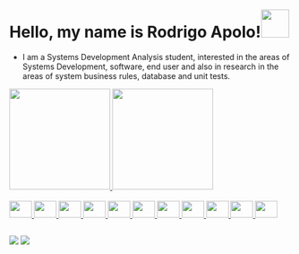 # Hello, my name is Rodrigo Apolo!<img src = "https://raw.githubusercontent.com/MartinHeinz/MartinHeinz/master/wave.gif" width = 50px>

- I am a Systems Development Analysis student, interested in the areas of Systems Development, software, end user and also in research in the areas of system business rules, database and unit tests.

<div>
  <a href="https://github.com/rodrigoapolo">
  <img height="180em" src="https://github-readme-stats.vercel.app/api?username=rodrigoapolo&show_icons=true&theme=dark&include_all_commits=true&count_private=true"/>
  <img height="180em" src="https://github-readme-stats.vercel.app/api/top-langs/?username=rodrigoapolo&layout=compact&langs_count=7&theme=dark"/>
</div>

<div style="display: inline_block"><br>
<img height="30" width="40" src="https://cdn.jsdelivr.net/gh/devicons/devicon/icons/java/java-original.svg"/>
<img height="30" width="40" src="https://cdn.jsdelivr.net/gh/devicons/devicon/icons/linux/linux-original.svg" />
<img height="30" width="40" src="https://cdn.jsdelivr.net/gh/devicons/devicon/icons/mysql/mysql-original-wordmark.svg"/>
<img height="30" width="40" src="https://cdn.jsdelivr.net/gh/devicons/devicon/icons/spring/spring-original-wordmark.svg"/>
<img height="30" width="40" src="https://cdn.jsdelivr.net/gh/devicons/devicon/icons/html5/html5-original.svg"/>
<img height="30" width="40" src="https://cdn.jsdelivr.net/gh/devicons/devicon/icons/css3/css3-original.svg"/>
<img height="30" width="40" src="https://cdn.jsdelivr.net/gh/devicons/devicon/icons/git/git-original-wordmark.svg"/>
<img height="30" width="40" src="https://cdn.jsdelivr.net/gh/devicons/devicon/icons/javascript/javascript-original.svg" />
<img height="30" width="40" src="https://cdn.jsdelivr.net/gh/devicons/devicon/icons/android/android-original-wordmark.svg" />
<img height="30" width="40" src="https://cdn.jsdelivr.net/gh/devicons/devicon/icons/androidstudio/androidstudio-original.svg" />
<img height="30" width="40" src="https://cdn.jsdelivr.net/gh/devicons/devicon/icons/kotlin/kotlin-original-wordmark.svg" />
          
          
          
          
  </div>

##



<div>
  <a href = "mailto:rodrigoapolodev@gmail.com"><img src="https://img.shields.io/badge/-Gmail-%23333?style=for-the-badge&logo=gmail&logoColor=white"></a>
  <a href="https://www.linkedin.com/in/rodrigo-apolo/" target="_blank"><img src="https://img.shields.io/badge/-LinkedIn-%230077B5?style=for-the-badge&logo=linkedin&logoColor=white" target="_blank"></a> 
</div>


